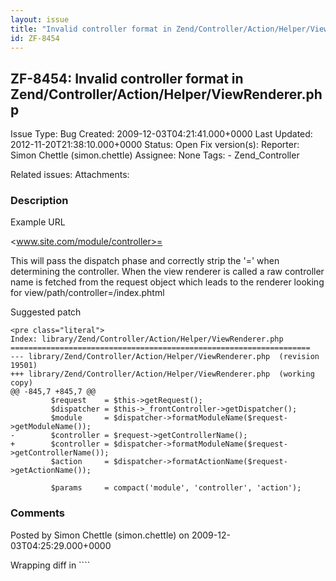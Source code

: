 ```yaml
---
layout: issue
title: "Invalid controller format in Zend/Controller/Action/Helper/ViewRenderer.php"
id: ZF-8454
---
```


ZF-8454: Invalid controller format in Zend/Controller/Action/Helper/ViewRenderer.php
------------------------------------------------------------------------------------

 Issue Type: Bug Created: 2009-12-03T04:21:41.000+0000 Last Updated: 2012-11-20T21:38:10.000+0000 Status: Open Fix version(s): 
 Reporter:  Simon Chettle (simon.chettle)  Assignee:  None  Tags: - Zend\_Controller
 
 Related issues: 
 Attachments: 
### Description

Example URL

<www.site.com/module/controller>=

This will pass the dispatch phase and correctly strip the '=' when determining the controller. When the view renderer is called a raw controller name is fetched from the request object which leads to the renderer looking for view/path/controller=/index.phtml

Suggested patch

 
    <pre class="literal">
    Index: library/Zend/Controller/Action/Helper/ViewRenderer.php
    ===================================================================
    --- library/Zend/Controller/Action/Helper/ViewRenderer.php  (revision 19501)
    +++ library/Zend/Controller/Action/Helper/ViewRenderer.php  (working copy)
    @@ -845,7 +845,7 @@
             $request    = $this->getRequest();
             $dispatcher = $this->_frontController->getDispatcher();
             $module     = $dispatcher->formatModuleName($request->getModuleName());
    -        $controller = $request->getControllerName();
    +        $controller = $dispatcher->formatModuleName($request->getControllerName());
             $action     = $dispatcher->formatActionName($request->getActionName());
     
             $params     = compact('module', 'controller', 'action');


 

 

### Comments

Posted by Simon Chettle (simon.chettle) on 2009-12-03T04:25:29.000+0000

Wrapping diff in ````

 

 